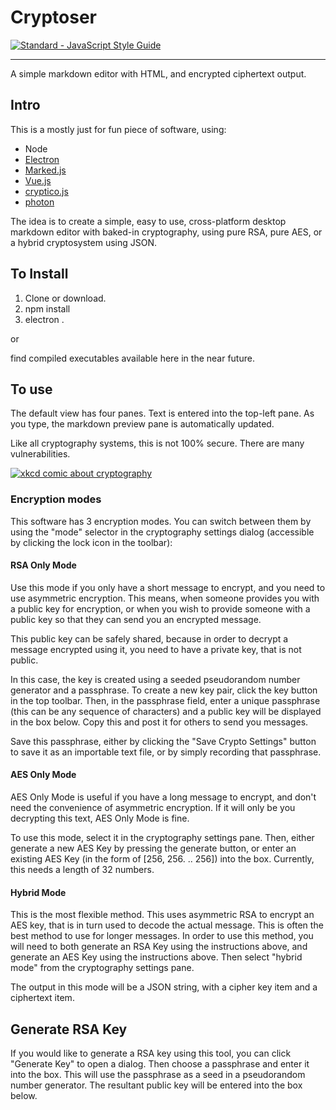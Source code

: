 # Cryptoser
[![Standard - JavaScript Style Guide](https://img.shields.io/badge/code%20style-standard-brightgreen.svg)](http://standardjs.com/)

***


A simple markdown editor with HTML, and encrypted ciphertext output.

## Intro
This is a mostly just for fun piece of software, using:
- Node
- [Electron](https://github.com/electron/electron)
- [Marked.js](https://github.com/chjj/marked)
- [Vue.js](https://github.com/vuejs/vue)
- [cryptico.js](https://github.com/wwwtyro/cryptico)
- [photon](https://github.com/connors/photon)

The idea is to create a simple, easy to use, cross-platform desktop markdown editor with baked-in cryptography, using pure RSA, pure AES, or a hybrid cryptosystem using JSON.

## To Install
1. Clone or download.
1. npm install
1. electron .

or

find compiled executables available here in the near future.

## To use
The default view has four panes. Text is entered into the top-left pane. As you type, the markdown preview pane is automatically updated.

Like all cryptography systems, this is not 100% secure. There are many vulnerabilities.

[![xkcd comic about cryptography](https://imgs.xkcd.com/comics/security.png)](https://xkcd.com/538/)

### Encryption modes
This software has 3 encryption modes. You can switch between them by using the "mode" selector in the cryptography settings dialog (accessible by clicking the lock icon in the toolbar):

#### RSA Only Mode
Use this mode if you only have a short message to encrypt, and you need to use asymmetric encryption. This means, when someone provides you with a public key for encryption, or when you wish to provide someone with a public key so that they can send you an encrypted message.

This public key can be safely shared, because in order to decrypt a message encrypted using it, you need to have a private key, that is not public.

In this case, the key is created using a seeded pseudorandom number generator and a passphrase. To create a new key pair, click the key button in the top toolbar. Then, in the passphrase field, enter a unique passphrase (this can be any sequence of characters) and a public key will be displayed in the box below. Copy this and post it for others to send you messages.

Save this passphrase, either by clicking the "Save Crypto Settings" button to save it as an importable text file, or by simply recording that passphrase.

#### AES Only Mode
AES Only Mode is useful if you have a long message to encrypt, and don't need the convenience of asymmetric encryption. If it will only be you decrypting this text, AES Only Mode is fine.

To use this mode, select it in the cryptography settings pane. Then, either generate a new AES Key by pressing the generate button, or enter an existing AES Key (in the form of [256, 256. .. 256]) into the box. Currently, this needs a length of 32 numbers.

#### Hybrid Mode
This is the most flexible method. This uses asymmetric RSA to encrypt an AES key, that is in turn used to decode the actual message. This is often the best method to use for longer messages. In order to use this method, you will need to both generate an RSA Key using the instructions above, and generate an AES Key using the instructions above. Then select "hybrid mode" from the cryptography settings pane.

The output in this mode will be a JSON string, with a cipher key item and a ciphertext item.

## Generate RSA Key
If you would like to generate a RSA key using this tool, you can click "Generate Key" to open a dialog. Then choose a passphrase and enter it into the box. This will use the passphrase as a seed in a pseudorandom number generator. The resultant public key will be entered into the box below.
